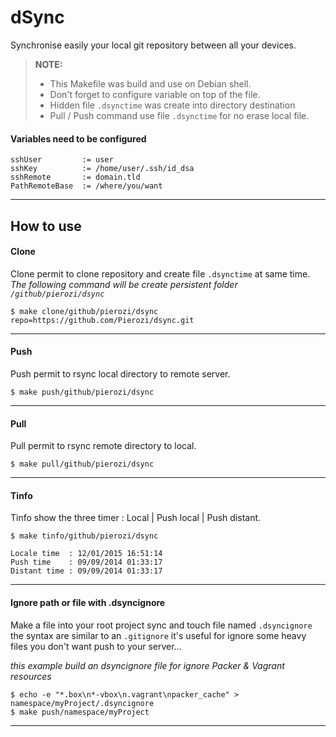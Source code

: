 
# dSync

Synchronise easily your local git repository between all your devices.

> **NOTE:**
> 
> - This Makefile was build and use on Debian shell.
> - Don't forget to configure variable on top of the file.
> - Hidden file `.dsynctime` was create into directory destination
> - Pull / Push command use file `.dsynctime` for no erase local file.

#### <i class="icon-pencil"></i> Variables need to be configured
```
sshUser         := user
sshKey          := /home/user/.ssh/id_dsa
sshRemote       := domain.tld
PathRemoteBase  := /where/you/want
```
----------

## How to use

#### <i class="icon-download"></i> Clone
Clone permit to clone repository and create file `.dsynctime` at same time. 
*The following command will be create persistent folder `/github/pierozi/dsync`*
```
$ make clone/github/pierozi/dsync repo=https://github.com/Pierozi/dsync.git 
```
----------

#### <i class="icon-upload"></i> Push
Push permit to rsync local directory to remote server. 
```
$ make push/github/pierozi/dsync
```
----------

#### <i class="icon-refresh"></i> Pull
Pull permit to rsync remote directory to local. 
```
$ make pull/github/pierozi/dsync
```
----------

#### <i class="icon-time"></i> Tinfo
Tinfo show the three timer : Local | Push local | Push distant. 
```
$ make tinfo/github/pierozi/dsync

Locale time  : 12/01/2015 16:51:14
Push time    : 09/09/2014 01:33:17
Distant time : 09/09/2014 01:33:17
```
----------

#### <i class="icon-info"></i> Ignore path or file with .dsyncignore
Make a file into your root project sync and touch file named `.dsyncignore`
the syntax are similar to an `.gitignore`
it's useful for ignore some heavy files you don't want push to your server...

*this example build an dsyncignore file for ignore Packer & Vagrant resources*
```
$ echo -e "*.box\n*-vbox\n.vagrant\npacker_cache" > namespace/myProject/.dsyncignore
$ make push/namespace/myProject
```
----------
